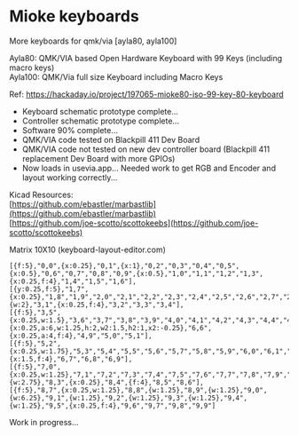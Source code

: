 # Mioke keyboards
More keyboards for qmk/via [ayla80, ayla100]  

Ayla80: QMK/VIA based Open Hardware Keyboard with 99 Keys (including macro keys)  
Ayla100: QMK/Via full size Keyboard including Macro Keys  

Ref: https://hackaday.io/project/197065-mioke80-iso-99-key-80-keyboard

+ Keyboard schematic prototype complete...
+ Controller schematic prototype complete...
+ Software 90% complete...  
+ QMK/VIA code tested on Blackpill 411 Dev Board
+ QMK/VIA code not tested on new dev controller board (Blackpill 411 replacement Dev Board with more GPIOs)
+ Now loads in usevia.app... Needed work to get RGB and Encoder and layout working correctly...

Kicad Resources:  
[https://github.com/ebastler/marbastlib](https://github.com/ebastler/marbastlib)  
[https://github.com/joe-scotto/scottokeebs](https://github.com/joe-scotto/scottokeebs)

Matrix 10X10 (keyboard-layout-editor.com)
```
[{f:5},"0,0",{x:0.25},"0,1",{x:1},"0,2","0,3","0,4","0,5",{x:0.5},"0,6","0,7","0,8","0,9",{x:0.5},"1,0","1,1","1,2","1,3",{x:0.25,f:4},"1,4","1,5","1,6"],
[{y:0.25,f:5},"1,7",{x:0.25},"1,8","1,9","2,0","2,1","2,2","2,3","2,4","2,5","2,6","2,7","2,8","2,9","3,0",{w:2},"3,1",{x:0.25,f:4},"3,2","3,3","3,4"],
[{f:5},"3,5",{x:0.25,w:1.5},"3,6","3,7","3,8","3,9","4,0","4,1","4,2","4,3","4,4","4,5","4,6","4,7","4,8",{x:0.25,a:6,w:1.25,h:2,w2:1.5,h2:1,x2:-0.25},"6,6",{x:0.25,a:4,f:4},"4,9","5,0","5,1"],
[{f:5},"5,2",{x:0.25,w:1.75},"5,3","5,4","5,5","5,6","5,7","5,8","5,9","6,0","6,1","6,2","6,3","6,4","6,5",{x:1.5,f:4},"6,7","6,8","6,9"],
[{f:5},"7,0",{x:0.25,w:1.25},"7,1","7,2","7,3","7,4","7,5","7,6","7,7","7,8","7,9","8,0","8,1","8,2",{w:2.75},"8,3",{x:0.25},"8,4",{f:4},"8,5","8,6"],
[{f:5},"8,7",{x:0.25,w:1.25},"8,8",{w:1.25},"8,9",{w:1.25},"9,0",{w:6.25},"9,1",{w:1.25},"9,2",{w:1.25},"9,3",{w:1.25},"9,4",{w:1.25},"9,5",{x:0.25,f:4},"9,6","9,7","9,8","9,9"]

```

Work in progress...
